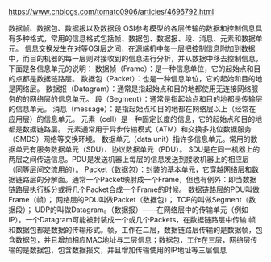 https://www.cnblogs.com/tomato0906/articles/4696792.html

数据帧、数据包、数据报以及数据段
OSI参考模型的各层传输的数据和控制信息具有多种格式，常用的信息格式包括帧、数据包、数据报、段、消息、元素和数据单元。
信息交换发生在对等OSI层之间，在源端机中每一层把控制信息附加到数据中，而目的机器的每一层则对接收到的信息进行分析，并从数据中移去控制信息，下面是各信息单元的说明：
数据帧（Frame）：是一种信息单位，它的起始点和目的点都是数据链路层。
数据包（Packet）：也是一种信息单位，它的起始和目的地是网络层。
数据报（Datagram）：通常是指起始点和目的地都使用无连接网络服务的的网络层的信息单元。
段（Segment）：通常是指起始点和目的地都是传输层的信息单元。
消息（message）：是指起始点和目的地都在网络层以上（经常在应用层）的信息单元。
元素（cell）是一种固定长度的信息，它的起始点和目的地都是数据链路层。
元素通常用于异步传输模式（ATM）和交换多兆位数据服务（SMDS）网络等交换环境。
数据单元（data unit）指许多信息单元。常用的数据单元有服务数据单元（SDU）、协议数据单元（PDU）。
SDU是在同一机器上的两层之间传送信息。PDU是发送机器上每层的信息发送到接收机器上的相应层（同等层间交流用的）。
Packet（数据包）：封装的基本单元，它穿越网络层和数据链路层的分解面。通常一个Packet映射成一个Frame，但也有例外：即当数据链路层执行拆分或将几个Packet合成一个Frame的时候。
数据链路层的PDU叫做Frame（帧）；
网络层的PDU叫做Packet（数据包）；
TCP的叫做Segment（数据段）；
UDP的叫做Datagram。（数据报）——在网络层中的传输单元（例如IP）。一个Datagram可能被封装成一个或几个Packets，在数据链路层中传输
帧和数据包都是数据的传输形式。帧，工作在二层，数据链路层传输的是数据帧，包含数据包，并且增加相应MAC地址与二层信息；数据包，工作在三层，网络层传输的是数据包，包含数据报文，并且增加传输使用的IP地址等三层信息
